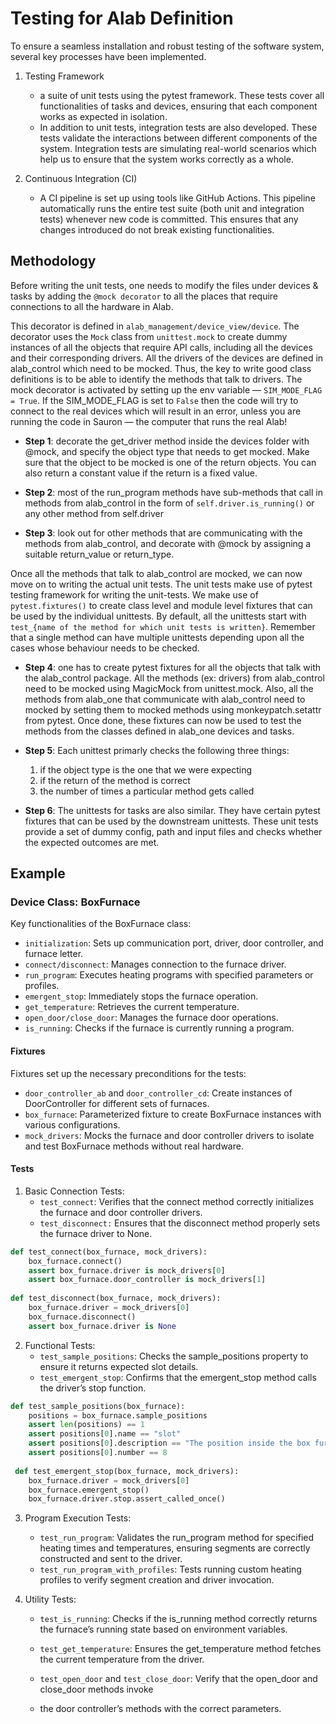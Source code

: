 # Testing for Alab Definition


To ensure a seamless installation and robust testing of the software system, several key processes have been implemented.

1. Testing Framework
   - a suite of unit tests using the pytest framework. These tests cover
all functionalities of tasks and devices, ensuring that each component works as expected
in isolation.
   - In addition to unit tests, integration tests are also developed. These tests validate the
interactions between different components of the system. Integration tests are simulating
real-world scenarios which help us to ensure that the system works correctly as a whole.

2. Continuous Integration (CI)
   - A CI pipeline is set up using tools like GitHub Actions. This pipeline automatically runs
the entire test suite (both unit and integration tests) whenever new code is committed.
This ensures that any changes introduced do not break existing functionalities.

## Methodology

Before writing the unit tests, one needs to modify the files under devices & tasks by adding the ``@mock decorator`` to all the places that require connections to all the hardware in Alab.

This decorator is defined in ``alab_management/device_view/device``. The decorator uses the ``Mock`` class from ``unittest.mock`` to create dummy instances of all the objects that require API calls, including all the devices and their corresponding drivers. All the drivers of the devices are defined in alab_control which need to be mocked. Thus, the key to write good class definitions is to be able to identify the methods that talk to drivers. The mock decorator is activated by setting up the env variable — ``SIM_MODE_FLAG = True``. If the SIM_MODE_FLAG is set to ``False`` then the code will try to connect to the real devices which will result in an error, unless you are running the code in Sauron — the computer that runs the real Alab!

- **Step 1**: decorate the get_driver method inside the devices folder with @mock, and specify the object type that needs to get mocked. Make sure that the object to be mocked is one of the return objects. You can also return a constant value if the return is a fixed value.

- **Step 2**: most of the run_program methods have sub-methods that call in methods from alab_control in the form of ``self.driver.is_running()`` or any other method from self.driver 

- **Step 3**: look out for other methods that are communicating with the methods from alab_control, and decorate with @mock by assigning a suitable return_value or return_type.

Once all the methods that talk to alab_control are mocked, we can now move on to writing the actual unit tests. The unit tests make use of pytest testing framework for writing the unit-tests. We make use of ``pytest.fixtures()`` to create class level and module level fixtures that can be used by the individual unittests. By default, all the unittests start with ``test_{name of the method for which unit tests is written}``. Remember that a single method can have multiple unittests depending upon all the cases whose behaviour needs to be checked. 

- **Step 4**: one has to create pytest fixtures for all the objects that talk with the alab_control package. All the methods (ex: drivers) from alab_control need to be mocked using MagicMock from unittest.mock. Also, all the methods from alab_one that communicate with alab_control need to mocked by setting them to mocked methods using monkeypatch.setattr from pytest. Once done, these fixtures can now be used to test the methods from the classes defined in alab_one devices and tasks.

- **Step 5**:  Each unittest primarly checks the following three things: 

   1. if the object type is the one that we were expecting
   2. if the return of the method is correct
   3. the number of times a particular method gets called

- **Step 6**: The unittests for tasks are also similar. They have certain pytest fixtures that can be used by the downstream unittests. These unit tests provide a set of dummy config, path and input files and checks whether the expected outcomes are met.

## Example

### Device Class: BoxFurnace
Key functionalities of the BoxFurnace class:

   - `initialization`: Sets up communication port, driver, door controller, and furnace letter.
   - `connect/disconnect`: Manages connection to the furnace driver.
   - `run_program`: Executes heating programs with specified parameters or profiles.
   - `emergent_stop`: Immediately stops the furnace operation.
   - `get_temperature`: Retrieves the current temperature.
   - `open_door/close_door`: Manages the furnace door operations.
   - `is_running`: Checks if the furnace is currently running a program.

#### Fixtures
Fixtures set up the necessary preconditions for the tests:

   - `door_controller_ab` and `door_controller_cd`: Create instances of DoorController
for different sets of furnaces.
   - `box_furnace`: Parameterized fixture to create BoxFurnace instances with various
configurations.
   - `mock_drivers`: Mocks the furnace and door controller drivers to isolate and test
BoxFurnace methods without real hardware.

#### Tests

1. Basic Connection Tests:
   - `test_connect`: Verifies that the connect method correctly initializes the
furnace and door controller drivers.
   - `test_disconnect:` Ensures that the disconnect method properly sets the
furnace driver to None.

```python
def test_connect(box_furnace, mock_drivers):
	box_furnace.connect()
	assert box_furnace.driver is mock_drivers[0]
	assert box_furnace.door_controller is mock_drivers[1]
	
def test_disconnect(box_furnace, mock_drivers):
    box_furnace.driver = mock_drivers[0]
    box_furnace.disconnect()
    assert box_furnace.driver is None
```

2. Functional Tests:
   - `test_sample_positions`: Checks the sample_positions property to ensure it
returns expected slot details.
   - `test_emergent_stop`: Confirms that the emergent_stop method calls the
driver’s stop function.

```python
def test_sample_positions(box_furnace):
    positions = box_furnace.sample_positions
    assert len(positions) == 1
    assert positions[0].name == "slot"
    assert positions[0].description == "The position inside the box furnace, where the samples are heated"
    assert positions[0].number == 8
    
 def test_emergent_stop(box_furnace, mock_drivers):
    box_furnace.driver = mock_drivers[0]
    box_furnace.emergent_stop()
    box_furnace.driver.stop.assert_called_once()
```

3. Program Execution Tests:
   - `test_run_program`: Validates the run_program method for specified heating
times and temperatures, ensuring segments are correctly constructed and
sent to the driver.
   - `test_run_program_with_profiles`: Tests running custom heating profiles to
verify segment creation and driver invocation.

4. Utility Tests:
   - `test_is_running`: Checks if the is_running method correctly returns the
furnace’s running state based on environment variables.
   - `test_get_temperature`: Ensures the get_temperature method fetches the
current temperature from the driver.

   - `test_open_door` and `test_close_door`: Verify that the open_door and close_door methods invoke
   - the door controller’s methods with the correct parameters.
